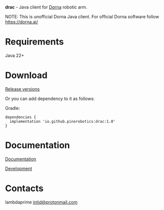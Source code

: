 **drac** - Java client for [Dorna](https://dorna.ai/) robotic arm.

NOTE: This is unofficial Dorna Java client. For official Dorna software follow https://dorna.ai/

# Requirements

Java 22+

# Download

[Release versions](drac/release/CHANGELOG.md)

Or you can add dependency to it as follows:

Gradle:

```
dependencies {
  implementation 'io.github.pinorobotics:drac:1.0'
}
```

# Documentation

[Documentation](http://pinoweb.freetzi.com/drac/)

[Development](DEVELOPMENT.md)

# Contacts

lambdaprime <intid@protonmail.com>
